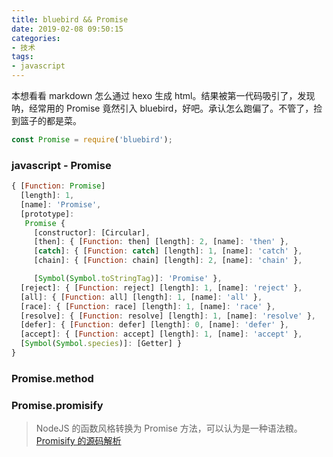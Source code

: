 ```yaml
---
title: bluebird && Promise
date: 2019-02-08 09:50:15
categories:
- 技术
tags:
- javascript
---
```


本想看看 markdown 怎么通过 hexo 生成 html。结果被第一代码吸引了，发现呐，经常用的 Promise 竟然引入 bluebird，好吧。承认怎么跑偏了。不管了，捡到篮子的都是菜。

```javascript
const Promise = require('bluebird');
```

### javascript - Promise
```javascript
{ [Function: Promise]
  [length]: 1,
  [name]: 'Promise',
  [prototype]:
   Promise {
     [constructor]: [Circular],
     [then]: { [Function: then] [length]: 2, [name]: 'then' },
     [catch]: { [Function: catch] [length]: 1, [name]: 'catch' },
     [chain]: { [Function: chain] [length]: 2, [name]: 'chain' },

     [Symbol(Symbol.toStringTag)]: 'Promise' },
  [reject]: { [Function: reject] [length]: 1, [name]: 'reject' },
  [all]: { [Function: all] [length]: 1, [name]: 'all' },
  [race]: { [Function: race] [length]: 1, [name]: 'race' },
  [resolve]: { [Function: resolve] [length]: 1, [name]: 'resolve' },
  [defer]: { [Function: defer] [length]: 0, [name]: 'defer' },
  [accept]: { [Function: accept] [length]: 1, [name]: 'accept' },
  [Symbol(Symbol.species)]: [Getter] }
}
```
### Promise.method
### Promise.promisify
> NodeJS 的函数风格转换为 Promise 方法，可以认为是一种语法粮。
[Promisify 的源码解析](https://segmentfault.com/a/1190000008479644)
